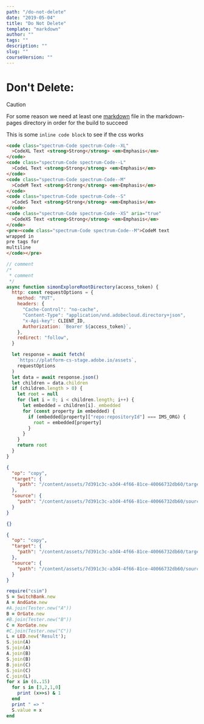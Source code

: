 ```yaml
---
path: "/do-not-delete"
date: "2019-05-04"
title: "Do Not Delete"
template: "markdown"
author: ""
tags: ""
description: ""
slug: ""
courseVersion: ""
---
```


# Don't Delete:

> [!CAUTION]
>
> For some reason we need at least one [markdown](https://example.com) file in the markdown-pages directory in order for the build to succeed

This is some `inline code block` to see if the css works

```html
<code class="spectrum-Code spectrum-Code--XL"
  >CodeXL Text <strong>Strong</strong> <em>Emphasis</em>
</code>
<code class="spectrum-Code spectrum-Code--L"
  >CodeL Text <strong>Strong</strong> <em>Emphasis</em>
</code>
<code class="spectrum-Code spectrum-Code--M"
  >CodeM Text <strong>Strong</strong> <em>Emphasis</em>
</code>
<code class="spectrum-Code spectrum-Code--S"
  >CodeS Text <strong>Strong</strong> <em>Emphasis</em>
</code>
<code class="spectrum-Code spectrum-Code--XS" aria="true"
  >CodeXS Text <strong>Strong</strong> <em>Emphasis</em>
</code>
<pre><code class="spectrum-Code spectrum-Code--M">CodeM text
wrapped in
pre tags for
multiline
</code></pre>
```

```javascript {tabGroup: test}{tabName: JS}
// comment
/*
 * comment
 */
async function simonExploreRootDirectory(access_token) {
  http: const requestOptions = {
    method: "PUT",
    headers: {
      "Cache-Control": "no-cache",
      "Content-Type": "application/vnd.adobecloud.directory+json",
      "x-Api-key": CLIENT_ID,
      Authorization: `Bearer ${access_token}`,
    },
    redirect: "follow",
  }

  let response = await fetch(
    `https://platform-cs-stage.adobe.io/assets`,
    requestOptions
  )
  let data = await response.json()
  let children = data.children
  if (children.length > 0) {
    let root = null
    for (let i = 0; i < children.length; i++) {
      let embedded = children[i]._embedded
      for (const property in embedded) {
        if (embedded[property]["repo:repositoryId"] === IMS_ORG) {
          root = embedded[property]
        }
      }
    }
    return root
  }
}
```

```json {tabGroup: test}{tabName: JSON}
{
  "op": "copy",
  "target": {
    "path": "/content/assets/7d391c3c-a3d4-4f66-81ce-40066732db60/target"
  },
  "source": {
    "path": "/content/assets/7d391c3c-a3d4-4f66-81ce-40066732db60/source/test.psd"
  }
}
```

```json
{}
```

```json {tabGroup: ack}{tabName: JSON}
{
  "op": "copy",
  "target": {
    "path": "/content/assets/7d391c3c-a3d4-4f66-81ce-40066732db60/target"
  },
  "source": {
    "path": "/content/assets/7d391c3c-a3d4-4f66-81ce-40066732db60/source/test.psd"
  }
}
```

```ruby {tabGroup: ack}{tabName: Ruby}
require("csim")
S = SwitchBank.new
A = AndGate.new
#A.join(Tester.new("A"))
B = OrGate.new
#B.join(Tester.new("B"))
C = XorGate.new
#C.join(Tester.new("C"))
L = LED.new('Result');
S.join(A)
S.join(A)
A.join(B)
S.join(B)
B.join(C)
S.join(C)
C.join(L)
for x in (0..15)
  for s in [3,2,1,0]
    print (x>>s) & 1
  end
  print " => "
  S.value = x
end
```
